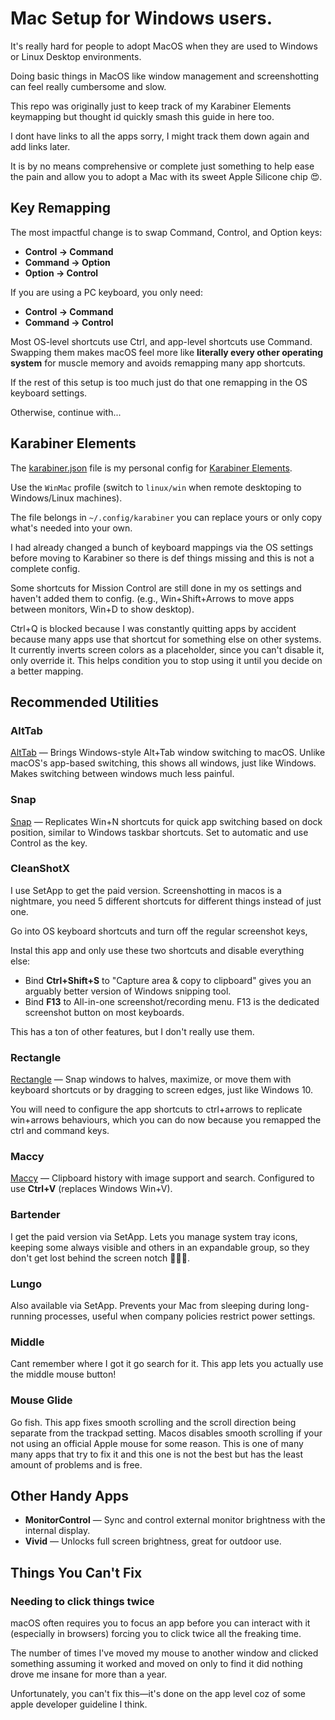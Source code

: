 # Mac Setup for Windows users.

It's really hard for people to adopt MacOS when they are used to Windows or Linux Desktop environments.

Doing basic things in MacOS like window management and screenshotting can feel really cumbersome and slow.

This repo was originally just to keep track of my Karabiner Elements keymapping but thought id quickly
smash this guide in here too.

I dont have links to all the apps sorry, I might track them down again and add links later.

It is by no means comprehensive or complete just something to help ease the pain and allow you to
adopt a Mac with its sweet Apple Silicone chip 😍.

## Key Remapping

The most impactful change is to swap Command, Control, and Option keys:

- **Control → Command**
- **Command → Option**
- **Option → Control**

If you are using a PC keyboard, you only need:

- **Control → Command**
- **Command → Control**

Most OS-level shortcuts use Ctrl, and app-level shortcuts use Command.
Swapping them makes macOS feel more like **literally every other operating system** 
for muscle memory and avoids remapping many app shortcuts.

If the rest of this setup is too much just do that one remapping in the OS keyboard settings.

Otherwise, continue with...

## Karabiner Elements

The [karabiner.json](karabiner.json) file is my personal config for [Karabiner Elements](https://karabiner-elements.pqrs.org/).

Use the `WinMac` profile (switch to `linux/win` when remote desktoping to Windows/Linux machines).

The file belongs in `~/.config/karabiner` you can replace yours or only copy what's needed into your own.

I had already changed a bunch of keyboard mappings via the OS settings before moving to Karabiner
so there is def things missing and this is not a complete config.

Some shortcuts for Mission Control are still done in my os settings and haven't added them to config.
(e.g., Win+Shift+Arrows to move apps between monitors, Win+D to show desktop).

Ctrl+Q is blocked because I was constantly quitting apps by accident because many apps
use that shortcut for something else on other systems.
It currently inverts screen colors as a placeholder, since you can't disable it, only override it.
This helps condition you to stop using it until you decide on a better mapping.

## Recommended Utilities

### AltTab
[AltTab](https://github.com/lwouis/alt-tab-macos/releases)
— Brings Windows-style Alt+Tab window switching to macOS.
Unlike macOS's app-based switching, this shows all windows, just like Windows.
Makes switching between windows much less painful.

### Snap
[Snap](https://apps.apple.com/au/app/snap/id418073146?mt=12)
— Replicates Win+N shortcuts for quick app switching based on dock position,
similar to Windows taskbar shortcuts.
Set to automatic and use Control as the key.

### CleanShotX
I use SetApp to get the paid version.
Screenshotting in macos is a nightmare, you need 5 different shortcuts for different things instead of just one.

Go into OS keyboard shortcuts and turn off the regular screenshot keys,

Instal this app and only use these two shortcuts and disable everything else:
- Bind **Ctrl+Shift+S** to "Capture area & copy to clipboard" gives you an arguably better version of Windows snipping tool.
- Bind **F13** to All-in-one screenshot/recording menu. F13 is the dedicated screenshot button on most keyboards.

This has a ton of other features, but I don't really use them.

### Rectangle
[Rectangle](https://rectangleapp.com/)
— Snap windows to halves, maximize, or move them with keyboard shortcuts
or by dragging to screen edges, just like Windows 10.

You will need to configure the app shortcuts to ctrl+arrows to replicate win+arrows behaviours,
which you can do now because you remapped the ctrl and command keys. 

### Maccy
[Maccy](https://maccy.app/)
— Clipboard history with image support and search.
Configured to use **Ctrl+V** (replaces Windows Win+V).

### Bartender
I get the paid version via SetApp.
Lets you manage system tray icons, keeping some always visible
and others in an expandable group, so they don't get lost behind the screen notch 🤦🏻‍♂️.

### Lungo
Also available via SetApp.
Prevents your Mac from sleeping during long-running processes,
useful when company policies restrict power settings.

### Middle
Cant remember where I got it go search for it.
This app lets you actually use the middle mouse button!

### Mouse Glide
Go fish.
This app fixes smooth scrolling and the scroll direction being separate from the trackpad setting.
Macos disables smooth scrolling if your not using an official Apple mouse for some reason.
This is one of many many apps that try to fix it and this one is not the best but has the least amount of problems and is free.

### 

## Other Handy Apps

- **MonitorControl** — Sync and control external monitor brightness with the internal display.
- **Vivid** — Unlocks full screen brightness, great for outdoor use.


## Things You Can't Fix

### Needing to click things twice
macOS often requires you to focus an app before you can interact with it (especially in browsers)
forcing you to click twice all the freaking time.

The number of times I've moved my mouse to another window and clicked something assuming it worked and moved on
only to find it did nothing drove me insane for more than a year.

Unfortunately, you can't fix this—it's done on the app level coz of some apple developer guideline I think.
